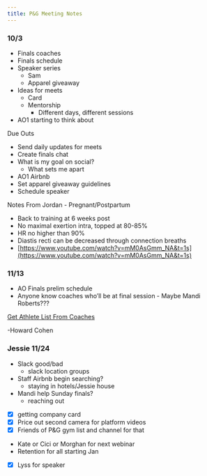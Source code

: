 ```yaml
---
title: P&G Meeting Notes
---
```


### 10/3
- Finals coaches
- Finals schedule
- Speaker series
    - Sam
    - Apparel giveaway
- Ideas for meets
    - Card
    - Mentorship
        - Different days, different sessions
- AO1 starting to think about

Due Outs
- Send daily updates for meets
- Create finals chat
- What is my goal on social?
    - What sets me apart
- AO1 Airbnb
- Set apparel giveaway guidelines
- Schedule speaker

Notes From Jordan - Pregnant/Postpartum

- Back to training at 6 weeks post
- No maximal exertion intra, topped at 80-85%
- HR no higher than 90%
- Diastis recti can be decreased through connection breaths
- [https://www.youtube.com/watch?v=mM0AsGmm_NA&t=1s](https://www.youtube.com/watch?v=mM0AsGmm_NA&t=1s)

### 11/13 
- AO Finals prelim schedule
- Anyone know coaches who’ll be at final session - Maybe Mandi Roberts???

[Get Athlete List From Coaches](https://www.notion.so/Get-Athlete-List-From-Coaches-138144cbc3ff80388386d3e8c9c68a0f?pvs=21)

-Howard Cohen

### Jessie 11/24
- Slack good/bad
	- slack location groups
- Staff Airbnb begin searching?
	- staying in hotels/Jessie house
- Mandi help Sunday finals?
	- reaching out

- [x] getting company card
- [x] Price out second camera for platform videos
- [x] Friends of P&G gym list and channel for that
- Kate or Cici or Morghan for next webinar
- Retention for all starting Jan
- [x] Lyss for speaker
